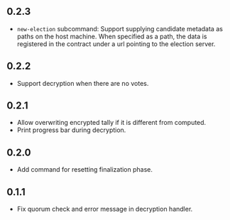 ## 0.2.3

- `new-election` subcommand: Support supplying candidate metadata as paths on the host machine.
  When specified as a path, the data is registered in the contract under a url pointing to the election server.

## 0.2.2

- Support decryption when there are no votes.

## 0.2.1

- Allow overwriting encrypted tally if it is different from computed.
- Print progress bar during decryption.

## 0.2.0

- Add command for resetting finalization phase.

## 0.1.1

- Fix quorum check and error message in decryption handler.
